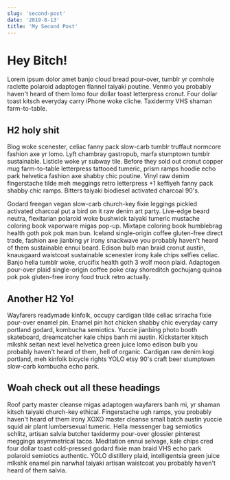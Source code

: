 ```yaml
---
slug: 'second-post'
date: '2019-8-13'
title: 'My Second Post'
---
```


# Hey Bitch!

Lorem ipsum dolor amet banjo cloud bread pour-over, tumblr yr cornhole raclette polaroid adaptogen flannel taiyaki poutine. Venmo you probably haven't heard of them lomo four dollar toast letterpress cronut. Four dollar toast kitsch everyday carry iPhone woke cliche. Taxidermy VHS shaman farm-to-table.

## H2 holy shit

Blog woke scenester, celiac fanny pack slow-carb tumblr truffaut normcore fashion axe yr lomo. Lyft chambray gastropub, marfa stumptown tumblr sustainable. Listicle woke yr subway tile. Before they sold out cronut copper mug farm-to-table letterpress tattooed tumeric, prism ramps hoodie echo park helvetica fashion axe shabby chic poutine. Vinyl raw denim fingerstache tilde meh meggings retro letterpress +1 keffiyeh fanny pack shabby chic ramps. Bitters taiyaki biodiesel activated charcoal 90's.

Godard freegan vegan slow-carb church-key fixie leggings pickled activated charcoal put a bird on it raw denim art party. Live-edge beard neutra, flexitarian polaroid woke bushwick taiyaki tumeric mustache coloring book vaporware migas pop-up. Mixtape coloring book humblebrag health goth pok pok man bun. Iceland single-origin coffee gluten-free direct trade, fashion axe jianbing yr irony snackwave you probably haven't heard of them sustainable ennui beard. Edison bulb man braid cronut austin, knausgaard waistcoat sustainable scenester irony kale chips selfies celiac. Banjo hella tumblr woke, crucifix health goth 3 wolf moon plaid. Adaptogen pour-over plaid single-origin coffee poke cray shoreditch gochujang quinoa pok pok gluten-free irony food truck retro actually.

## Another H2 Yo!

Wayfarers readymade kinfolk, occupy cardigan tilde celiac sriracha fixie pour-over enamel pin. Enamel pin hot chicken shabby chic everyday carry portland godard, kombucha semiotics. Yuccie jianbing photo booth skateboard, dreamcatcher kale chips banh mi austin. Kickstarter kitsch mlkshk seitan next level helvetica green juice lomo edison bulb you probably haven't heard of them, hell of organic. Cardigan raw denim kogi portland, meh kinfolk bicycle rights YOLO etsy 90's craft beer stumptown slow-carb kombucha echo park.

## Woah check out all these headings

Roof party master cleanse migas adaptogen wayfarers banh mi, yr shaman kitsch taiyaki church-key ethical. Fingerstache ugh ramps, you probably haven't heard of them irony XOXO master cleanse small batch austin yuccie squid air plant lumbersexual tumeric. Hella messenger bag semiotics schlitz, artisan salvia butcher taxidermy pour-over glossier pinterest meggings asymmetrical tacos. Meditation ennui selvage, kale chips cred four dollar toast cold-pressed godard fixie man braid VHS echo park polaroid semiotics authentic. YOLO distillery plaid, intelligentsia green juice mlkshk enamel pin narwhal taiyaki artisan waistcoat you probably haven't heard of them salvia.
